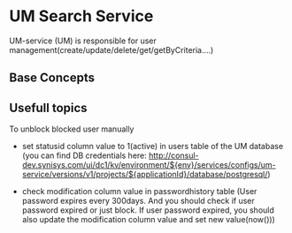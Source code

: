 # UM Search Service

UM-service (UM) is responsible for user management(create/update/delete/get/getByCriteria....)


## Base Concepts


## Usefull topics

To unblock blocked user manually
* set statusid column value to 1(active) in users table of the UM database (you can find DB credentials here:
  http://consul-dev.synisys.com/ui/dc1/kv/environment/${env}/services/configs/um-service/versions/v1/projects/${applicationId}/database/postgresql/)

* check modification column value in passwordhistory table (User password expires every 300days.
  And you should check if user password expired or just block. If user password expired, you should also update the modification column value and set new value(now()))